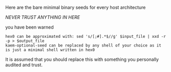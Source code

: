 Here are the bare minimal binary seeds for every host architecture

*NEVER TRUST ANYTHING IN HERE*

you have been warned

    hex0 can be approximated with: sed 's/[;#].*$//g' $input_file | xxd -r -p > $output_file
    kaem-optional-seed can be replaced by any shell of your choice as it is just a minimal shell written in hex0

It is assumed that you should replace this with something you personally audited and trust.